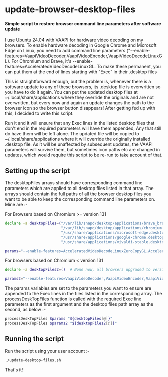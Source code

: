 # update-browser-desktop-files
#### Simple script to restore browser command line parameters after software update
I use Ubuntu 24.04 with VAAPI for hardware video decoding on my browsers. To enable hardware decoding in Google Chrome and Microsoft Edge 
on Linux, you need to add command line parameters ("--enable-features=VaapiVideoDecoder,VaapiVideoEncoder,VaapiVideoDecodeLinuxGL).
For Chromium and Brave, it's --enable-features=AcceleratedVideoDecodeLinuxGL.
To make these permanent, you can put them at the end of lines starting with "Exec" in their .desktop files 

This is straightforward enough, but the problem is, whenever there is a software update to any of these browsers, its 
.desktop file is overwritten so you have to do it again. You can put the updated desktop files at ~/.local/share/applications
where they override the originals and are not overwritten, but every now and again an update changes the path to the browser icon
so the browser button disappears!
After getting fed up with this, I decided to write this script.

Run it and it will ensure that any Exec lines in the listed desktop files that don't end in the required 
parameters will have them appended, Any that still do have them will be left alone. The updated file will be copied to 
~/.local/share/applications where it will override the originally installed .desktop file. As it will be unaffected by 
subsequent updates, the VAAPI parameters will survive them, but sometimes icon paths etc are changed in updates, which 
would require this script to be re-run to take account of that.

## Setting up the script
The desktopFiles arrays should have corresponding command line parameters which are applied to all desktop files
listed in that array. The arrays should contain the full paths of all the browser desktop files you want to be able to keep the
corresponding command line parameters on. Mine are :-

For Browsers based on Chromium >= version 131 
```bash
declare -a desktopFiles=("/var/lib/snapd/desktop/applications/brave_brave.desktop"
                         "/var/lib/snapd/desktop/applications/chromium_chromium.desktop"
                         "/usr/share/applications/microsoft-edge.desktop"
                         "/usr/share/applications/google-chrome.desktop"
                         "/usr/share/applications/vivaldi-stable.desktop")

params="--enable-features=AcceleratedVideoDecodeLinuxZeroCopyGL,AcceleratedVideoDecodeLinuxGL,AcceleratedVideoEncoder"
```
For browsers based on Chromium < version 131
```bash
declare -a desktopFiles2=()  # None now, all browsers upgraded to version 131

params2="--enable-features=VaapiVideoDecoder,VaapiVideoEncoder,VaapiVideoDecodeLinuxGL"
```
The params variables are set to the parameters you want to ensure are appended to the Exec lines in the files listed 
in the corresponding array. The processDeskTopFiles function is called with the required Exec line parameters as the first argument
and the desktop files path array as the second, as below :-

```bash
processDeskTopFiles $params "${desktopFiles[@]}"
processDeskTopFiles $params2 "${desktopFiles2[@]}"
```

## Running the script
Run the script using your user account :-
```bash
./update-desktop-files.sh
```

That's it!
